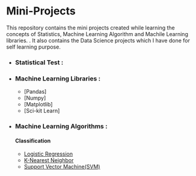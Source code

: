 # Mini-Projects

This repository contains the mini projects created while learning the concepts of Statistics, Machine Learning Algorithm and Machile Learning libraries. .
It also contains the Data Science projects which I have done for self learning purpose.

- ### Statistical Test :

- ### Machine Learning Libraries :

  - [Pandas]
  - [Numpy]
  - [Matplotlib]
  - [Sci-kit Learn]
  
- ### Machine Learning Algorithms :
   #### Classification
   - [Logistic Regression](https://github.com/DhruTewa/Data-Science-Portfolio/blob/master/Logistic%20Regression.ipynb)
   - [K-Nearest Neighbor](https://github.com/DhruTewa/Data-Science-Portfolio/blob/master/K-Nearest%20Neighbor.ipynb)
   - [Support Vector Machine(SVM)](https://github.com/DhruTewa/Data-Science-Portfolio/blob/master/SVM.ipynb)
